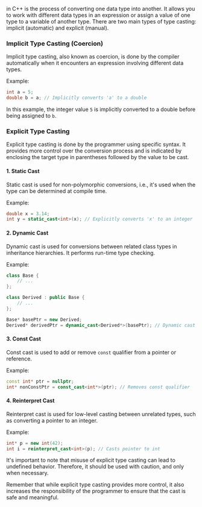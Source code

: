  in C++ is the process of converting one data type into another. It allows you to work with different data types in an expression or assign a value of one type to a variable of another type. There are two main types of type casting: implicit (automatic) and explicit (manual).

### Implicit Type Casting (Coercion)

Implicit type casting, also known as coercion, is done by the compiler automatically when it encounters an expression involving different data types.

Example:
```cpp
int a = 5;
double b = a; // Implicitly converts 'a' to a double
```

In this example, the integer value `5` is implicitly converted to a double before being assigned to `b`.

### Explicit Type Casting

Explicit type casting is done by the programmer using specific syntax. It provides more control over the conversion process and is indicated by enclosing the target type in parentheses followed by the value to be cast.

#### 1. Static Cast

Static cast is used for non-polymorphic conversions, i.e., it's used when the type can be determined at compile time.

Example:
```cpp
double x = 3.14;
int y = static_cast<int>(x); // Explicitly converts 'x' to an integer
```

#### 2. Dynamic Cast

Dynamic cast is used for conversions between related class types in inheritance hierarchies. It performs run-time type checking.

Example:
```cpp
class Base {
    // ...
};

class Derived : public Base {
    // ...
};

Base* basePtr = new Derived;
Derived* derivedPtr = dynamic_cast<Derived*>(basePtr); // Dynamic cast to Derived*
```

#### 3. Const Cast

Const cast is used to add or remove `const` qualifier from a pointer or reference.

Example:
```cpp
const int* ptr = nullptr;
int* nonConstPtr = const_cast<int*>(ptr); // Removes const qualifier
```

#### 4. Reinterpret Cast

Reinterpret cast is used for low-level casting between unrelated types, such as converting a pointer to an integer.

Example:
```cpp
int* p = new int(42);
int i = reinterpret_cast<int>(p); // Casts pointer to int
```

It's important to note that misuse of explicit type casting can lead to undefined behavior. Therefore, it should be used with caution, and only when necessary.

Remember that while explicit type casting provides more control, it also increases the responsibility of the programmer to ensure that the cast is safe and meaningful.